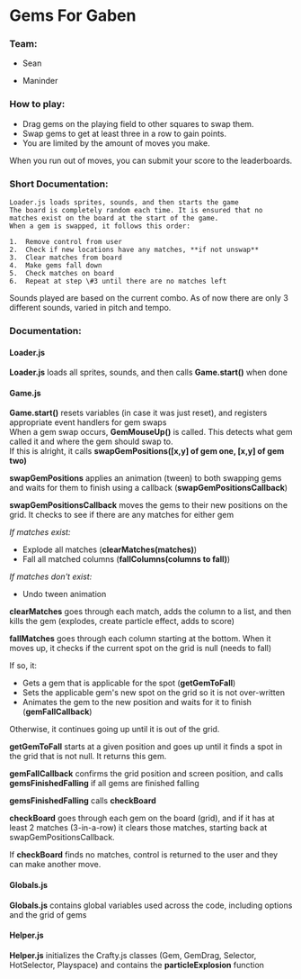 # Gems For Gaben

### Team:

-   Sean

-   Maninder

### How to play:

-   Drag gems on the playing field to other squares to swap them.
-   Swap gems to get at least three in a row to gain points.
-   You are limited by the amount of moves you make.

When you run out of moves, you can submit your score to the
leaderboards.

### Short Documentation:

    Loader.js loads sprites, sounds, and then starts the game
    The board is completely random each time. It is ensured that no matches exist on the board at the start of the game.
    When a gem is swapped, it follows this order:
    
    1.  Remove control from user
    2.  Check if new locations have any matches, **if not unswap**
    3.  Clear matches from board
    4.  Make gems fall down
    5.  Check matches on board
    6.  Repeat at step \#3 until there are no matches left

Sounds played are based on the current combo. As of now there are only 3
different sounds, varied in pitch and tempo.

### Documentation:

#### Loader.js

**Loader.js** loads all sprites, sounds, and then calls **Game.start()** when done                                  

#### Game.js 

**Game.start()** resets variables (in case it was just reset), and registers appropriate event handlers for gem swaps                 
When a gem swap occurs, **GemMouseUp()** is called. This detects what gem called it and where the gem should swap to.                 
If this is alright, it calls **swapGemPositions([x,y] of gem one, [x,y] of gem two)**                                

**swapGemPositions** applies an animation (tween) to both swapping gems and waits for them to finish using a callback (**swapGemPositionsCallback**)

**swapGemPositionsCallback** moves the gems to their new positions on the grid. It checks to see if there are any matches for either gem

*If matches exist:*

-   Explode all matches (**clearMatches(matches)**)
-   Fall all matched columns (**fallColumns(columns to fall)**)

*If matches don't exist:*

-   Undo tween animation

**clearMatches** goes through each match, adds the column to a list, and
then kills the gem (explodes, create particle effect, adds to score)

 **fallMatches** goes through each column starting at the bottom. When
it moves up, it checks if the current spot on the grid is null (needs to
fall)

 If so, it:

-   Gets a gem that is applicable for the spot (**getGemToFall**)
-   Sets the applicable gem's new spot on the grid so it is not
    over-written
-   Animates the gem to the new position and waits for it to finish
    (**gemFallCallback**)

Otherwise, it continues going up until it is out of the grid.

 **getGemToFall** starts at a given position and goes up until it finds
a spot in the grid that is not null. It returns this gem.

 **gemFallCallback** confirms the grid position and screen position, and
calls **gemsFinishedFalling** if all gems are finished falling

 **gemsFinishedFalling** calls **checkBoard** 
 
**checkBoard** goes
through each gem on the board (grid), and if it has at least 2 matches
(3-in-a-row) it clears those matches, starting back at
swapGemPositionsCallback.

 If **checkBoard** finds no matches, control is returned to the user and
they can make another move. 

#### Globals.js
 **Globals.js** contains global variables used across the code,
including options and the grid of gems


#### Helper.js

 **Helper.js** initializes the Crafty.js classes (Gem, GemDrag,
Selector, HotSelector, Playspace) and contains the **particleExplosion**
function

